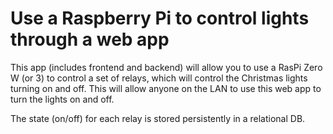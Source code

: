 # Use a Raspberry Pi to control lights through a web app
This app (includes frontend and backend) will allow you to use a RasPi Zero W (or 3) to control a set of relays, which will control the Christmas lights turning on and off. This will allow anyone on the LAN to use this web app to turn the lights on and off. 

The state (on/off) for each relay is stored persistently in a relational DB.
